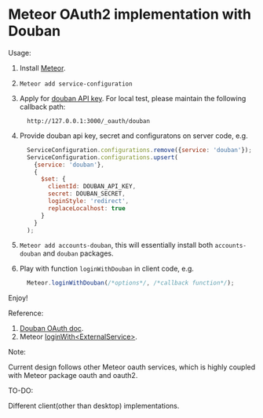 # Meteor OAuth2 implementation with Douban

Usage:

1. Install [Meteor](https://www.meteor.com/install "Meteor").
2. `Meteor add service-configuration`
3.  Apply for [douban API key](http://developers.douban.com/apikey/apply "douban API key").
    For local test, please maintain the following callback path:
    ```
      http://127.0.0.1:3000/_oauth/douban
    ```

4. Provide douban api key, secret and configuratons on server code, e.g.
    ```javascript
      ServiceConfiguration.configurations.remove({service: 'douban'});
      ServiceConfiguration.configurations.upsert(
        {service: 'douban'},
        {
          $set: {
            clientId: DOUBAN_API_KEY,
            secret: DOUBAN_SECRET,
            loginStyle: 'redirect',
            replaceLocalhost: true 
          }
        }
      );
    ```

5. `Meteor add accounts-douban`, this will essentially install both `accounts-douban` and `douban` packages.

6. Play with function `loginWithDouban` in client code, e.g.
    ```javascript
      Meteor.loginWithDouban(/*options*/, /*callback function*/); 
    ```

Enjoy!

Reference:

1. [Douban OAuth doc](http://developers.douban.com/wiki/?title=oauth2#server_side_flow).
2. Meteor [loginWith\<ExternalService\>](http://docs.meteor.com/#/full/meteor_loginwithexternalservice). 

Note:

Current design follows other Meteor oauth services, which is highly coupled with Meteor package oauth and oauth2.

TO-DO:

Different client(other than desktop) implementations.
